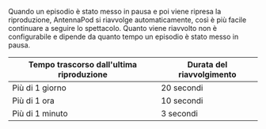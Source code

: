 Quando un episodio è stato messo in pausa e poi viene ripresa la riproduzione,
AntennaPod si riavvolge automaticamente, così è più facile continuare a seguire
lo spettacolo. Quanto viene riavvolto non è configurabile e dipende da quanto
tempo un episodio è stato messo in pausa.

| Tempo trascorso dall'ultima riproduzione | Durata del riavvolgimento |
| --- | --- |
| Più di 1 giorno | 20 secondi |
| Più di 1 ora | 10 secondi |
| Più di 1 minuto | 3 secondi |
